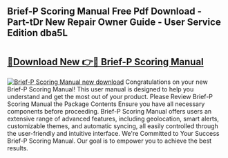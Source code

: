 ## Brief-P Scoring Manual Free Pdf Download - Part-tDr New Repair Owner Guide - User Service Edition dba5L

# <h2><a href="http://bc4579.oget.top/?id=Brief-P+Scoring+Manual">🔗Download New 👉🔴 Brief-P Scoring Manual</a></h2>

[![Brief-P Scoring Manual new download](https://i.imgur.com/5g1atiW.png)](http://bc4579.oget.top/?id=Brief-P+Scoring+Manual)
Congratulations on your new Brief-P Scoring Manual! This user manual is designed to help you understand and get the most out of your product. Please Review Brief-P Scoring Manual the Package Contents Ensure you have all necessary components before proceeding. Brief-P Scoring Manual offers users an extensive range of advanced features, including geolocation, smart alerts, customizable themes, and automatic syncing, all easily controlled through the user-friendly and intuitive interface. We're Committed to Your Success Brief-P Scoring Manual. Our goal is to empower you to achieve the best results.
